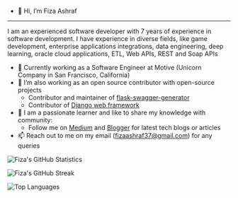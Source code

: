 - 👋 Hi, I’m Fiza Ashraf
---
I am an experienced software developer with 7 years of experience in software development. I have experience in diverse fields, like game development, enterprise applications integrations, data engineering, deep learning, oracle cloud applications, ETL, Web APIs, REST and Soap APIs
- 👀 Currently working as a Software Engineer at Motive (Unicorn Company in San Francisco, California)
- 💞️ I’m also working as an open source contributor with open-source projects
     - Contributor and maintainer of [flask-swagger-generator](https://github.com/coding-kitties/flask-swagger-generator)
     - Contributor of [Django web framework](https://github.com/django/django)
- 💬 I am a passionate learner and like to share my knowledge with community: 
     - Follow me on [Medium](https://medium.com/@fizaashraf37) and [Blogger](https://blogsbyfiza.blogspot.com/) for latest tech blogs or articles
- 📫 Reach out to me on my email (fizaashraf37@gmail.com) for any queries

<!---
![Fiza's GitHub Statistics](https://github-readme-stats.vercel.app/api?username=fizaashraf37&show_icons=true)

![Fiza's GitHub Streak](https://github-readme-streak-stats.herokuapp.com/?user=fizaashraf37)

![Top Languages](https://github-readme-stats.vercel.app/api/top-langs/?username=fizaashraf37) 
--->

![Fiza's GitHub Statistics](https://github-readme-stats-8sy7agw0g-fiza-ashrafs-projects.vercel.app/api?username=fizaashraf37&show_icons=true&count_private=true&include_all_commits=true&hide=contribs)

![Fiza's GitHub Streak](https://github-readme-stats-8sy7agw0g-fiza-ashrafs-projects.vercel.app/api?username=fizaashraf37&count_private=true)

![Top Languages](https://github-readme-stats-8sy7agw0g-fiza-ashrafs-projects.vercel.app/api/top-langs/?username=fizaashraf37&count_private=true)



<!---
fizaashraf37/fizaashraf37 is a ✨ special ✨ repository because its `README.md` (this file) appears on your GitHub profile.
You can click the Preview link to take a look at your changes.
--->



